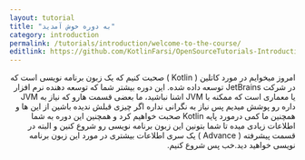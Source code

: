 ```yaml
---
layout: tutorial
title: "به دوره خوش آمدید"
category: introduction
permalink: /tutorials/introduction/welcome-to-the-course/
editlink: https://github.com/KotlinFarsi/OpenSourceTutorials-Introduction/edit/master/src/welcome-to-the-course/README.md
---
```



<div dir="rtl" markdown="1">



امروز میخوایم در مورد کاتلین ( Kotlin ) صحبت کنیم که یک زبون برنامه نویسی است که در شرکت JetBrains توسعه داده شده.
این دوره بیشتر شما که توسعه دهنده نرم افزار یا معماری است که ممکنه با JVM اشنا نباشید، ما بعضی قسمت هارو که نیاز به JVM داره رو پوشش میدیم پس نیاز به نگرانی نداره اگر چیزی قبلش ندیده باشین از این ها و همچنین ما کمی درمورد پایه Kotlin صحبت خواهیم کرد و همچنین این دوره به شما اطلاعات زیادی میده تا شما بتونین این زبون برنامه نویسی رو شروع کنین و البته در قسمت پیشرفته ( Advance ) یک سری اطلاعات بیشتری در مورد این زبون برنامه نویسی خواهید دید.خب پس شروع کنیم.

